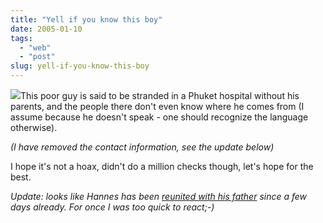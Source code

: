 ```yaml
---
title: "Yell if you know this boy"
date: 2005-01-10
tags: 
  - "web"
  - "post"
slug: yell-if-you-know-this-boy
---
```


![](/assets/images/movable-type-blog-archives/tsunami-boy.jpg)This poor guy is said to be stranded in a Phuket hospital without his parents, and the people there don't even know where he comes from (I assume because he doesn't speak - one should recognize the language otherwise).

_(I have removed the contact information, see the update below)_

I hope it's not a hoax, didn't do a million checks though, let's hope for the best.

_Update: looks like Hannes has been [reunited with his father](http://www.snopes.com/inboxer/children/hannes.asp) since a few days already. For once I was too quick to react;-)_
